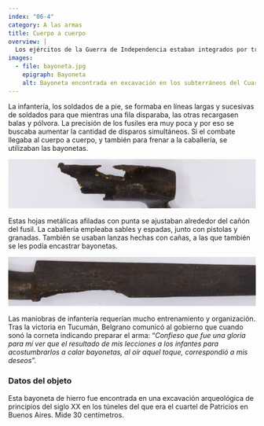```yaml
---
index: "06-4"
category: A las armas
title: Cuerpo a cuerpo
overview: |
  Los ejércitos de la Guerra de Independencia estaban integrados por tres armas: infantería, caballería y artillería. Equiparlas, entrenarlas y hacerlas eficaces fue uno de los mayores desafíos para los jefes militares de la época.
images:
  - file: bayoneta.jpg
    epigraph: Bayoneta
    alt: Bayoneta encontrada en excavación en los subterráneos del Cuartel de Patricios. Se trata de un arma blanca muy afilada que se acopla al extremo del cañón del fusil o carabina y se usa como lanza para combatir cuerpo a cuerpo. Mide 30 centímetros de largo. Es de hierro con base chata y punta redondeada. En su parte más ancha lleva un cilindro enroscado al interior para poder sujetarla al fusil.
---
```


La infantería, los soldados de a pie, se formaba en líneas largas y sucesivas de soldados para que mientras una fila disparaba, las otras recargasen balas y pólvora. La precisión de los fusiles era muy poca y por eso se buscaba aumentar la cantidad de disparos simultáneos. Si el combate llegaba al cuerpo a cuerpo, y también para frenar a la caballería, se utilizaban las bayonetas.

![Detalle del objeto](./eje06-4-a.jpg)

Estas hojas metálicas afiladas con punta se ajustaban alrededor del cañón del fusil. La caballería empleaba sables y espadas, junto con pistolas y granadas. También se usaban lanzas hechas con cañas, a las que también se les podía encastrar bayonetas.

![Detalle del objeto](./eje06-4-b.jpg)

Las maniobras de infantería requerían mucho entrenamiento y organización. Tras la victoria en Tucumán, Belgrano comunicó al gobierno que cuando sonó la corneta indicando preparar el arma: 
“*Confieso que fue una gloria para mí ver que el resultado de mis lecciones a los infantes para acostumbrarlos a calar bayonetas, al oír aquel toque, correspondió a mis deseos*”.

### Datos del objeto

Esta bayoneta de hierro fue encontrada en una excavación arqueológica de principios del siglo XX en los túneles del que era el cuartel de Patricios en Buenos Aires. Mide 30 centímetros.

